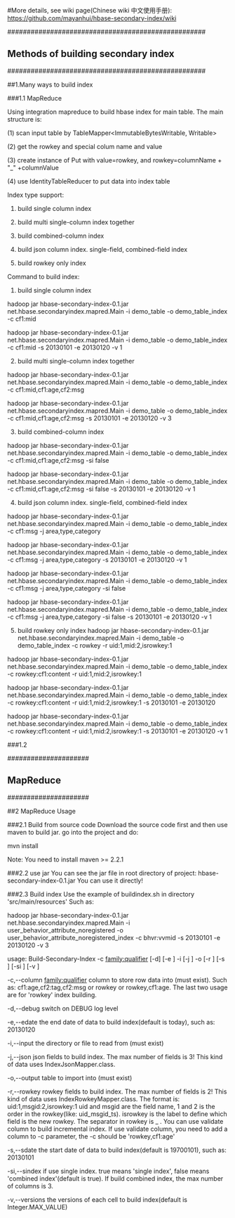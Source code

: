 #More details, see wiki page(Chinese wiki 中文使用手册): 
https://github.com/mayanhui/hbase-secondary-index/wiki

###################################################
## Methods of building secondary index ############
###################################################

##1.Many ways to build index

###1.1 MapReduce

Using integration mapreduce to build hbase index for main table. The main structure is:

(1) scan input table by TableMapper<ImmutableBytesWritable, Writable>

(2) get the rowkey and special colum name and value

(3) create instance of Put with value=rowkey, and rowkey=columnName + "_" +columnValue

(4) use IdentityTableReducer to put data into index table

Index type support:

1. build single column index

2. build multi single-column index together

3. build combined-column index

4. build json column index. single-field, combined-field index

5. build rowkey only index


Command to build index:

1. build single column index

hadoop jar hbase-secondary-index-0.1.jar net.hbase.secondaryindex.mapred.Main -i demo_table -o demo_table_index -c cf1:mid

hadoop jar hbase-secondary-index-0.1.jar net.hbase.secondaryindex.mapred.Main -i demo_table -o demo_table_index -c cf1:mid -s 20130101 -e 20130120 -v 1


2. build multi single-column index together

hadoop jar hbase-secondary-index-0.1.jar net.hbase.secondaryindex.mapred.Main -i demo_table -o demo_table_index -c cf1:mid,cf1:age,cf2:msg

hadoop jar hbase-secondary-index-0.1.jar net.hbase.secondaryindex.mapred.Main -i demo_table -o demo_table_index -c cf1:mid,cf1:age,cf2:msg -s 20130101 -e 20130120 -v 3


3. build combined-column index

hadoop jar hbase-secondary-index-0.1.jar net.hbase.secondaryindex.mapred.Main -i demo_table -o demo_table_index -c cf1:mid,cf1:age,cf2:msg -si false

hadoop jar hbase-secondary-index-0.1.jar net.hbase.secondaryindex.mapred.Main -i demo_table -o demo_table_index -c cf1:mid,cf1:age,cf2:msg -si false -s 20130101 -e 20130120 -v 1

4. build json column index. single-field, combined-field index

hadoop jar hbase-secondary-index-0.1.jar net.hbase.secondaryindex.mapred.Main -i demo_table -o demo_table_index -c cf1:msg -j area,type,category 

hadoop jar hbase-secondary-index-0.1.jar net.hbase.secondaryindex.mapred.Main -i demo_table -o demo_table_index -c cf1:msg -j area,type,category -s 20130101 -e 20130120 -v 1

hadoop jar hbase-secondary-index-0.1.jar net.hbase.secondaryindex.mapred.Main -i demo_table -o demo_table_index -c cf1:msg -j area,type,category -si false

hadoop jar hbase-secondary-index-0.1.jar net.hbase.secondaryindex.mapred.Main -i demo_table -o demo_table_index -c cf1:msg -j area,type,category -si false -s 20130101 -e 20130120 -v 1


5. build rowkey only index
hadoop jar hbase-secondary-index-0.1.jar net.hbase.secondaryindex.mapred.Main -i demo_table -o demo_table_index -c rowkey -r uid:1,mid:2,isrowkey:1

hadoop jar hbase-secondary-index-0.1.jar net.hbase.secondaryindex.mapred.Main -i demo_table -o demo_table_index -c rowkey:cf1:content -r uid:1,mid:2,isrowkey:1

hadoop jar hbase-secondary-index-0.1.jar net.hbase.secondaryindex.mapred.Main -i demo_table -o demo_table_index -c rowkey:cf1:content -r uid:1,mid:2,isrowkey:1 -s 20130101 -e 20130120

hadoop jar hbase-secondary-index-0.1.jar net.hbase.secondaryindex.mapred.Main -i demo_table -o demo_table_index -c rowkey:cf1:content -r uid:1,mid:2,isrowkey:1 -s 20130101 -e 20130120 -v 1



###1.2  

#####################
## MapReduce ########
#####################

##2 MapReduce Usage

###2.1 Build from source code
Download the source code first and then use maven to build jar.
go into the project and do:

mvn install

Note: You need to install maven >= 2.2.1

###2.2 use jar
You can see the jar file in root directory of project:
hbase-secondary-index-0.1.jar
You can use it directly!

###2.3 Build index
Use the example of buildindex.sh in directory 'src/main/resources'
Such as:

hadoop jar hbase-secondary-index-0.1.jar net.hbase.secondaryindex.mapred.Main -i user_behavior_attribute_noregistered -o user_behavior_attribute_noregistered_index -c bhvr:vvmid -s 20130101 -e 20130120 -v 3

usage: Build-Secondary-Index  -c <family:qualifier> [-d] [-e <end-date>]
       -i <input-table-name> [-j <json fields>] -o <output-table-name> [-r
       <rowkey fields>] [-s <start-date>] [-si <single-index>] [-v
       <versions>]

 -c,--column <family:qualifier>    column to store row data into (must
                                   exist). Such as:
                                   cf1:age,cf2:tag,cf2:msg  or rowkey or
                                   rowkey,cf1:age. The last two usage are
                                   for 'rowkey' index building.

 -d,--debug                        switch on DEBUG log level

 -e,--edate <end-date>             the end date of data to build
                                   index(default is today), such as:
                                   20130120

 -i,--input <input-table-name>     the directory or file to read from
                                   (must exist)

 -j,--json <json fields>           json fields to build index. The max
                                   number of fields is 3! This kind of
                                   data uses IndexJsonMapper.class.

 -o,--output <output-table-name>   table to import into (must exist)

 -r,--rowkey <rowkey fields>       rowkey fields to build index. The max
                                   number of fields is 2! This kind of
                                   data uses IndexRowkeyMapper.class. The
                                   format is: uid:1,msgid:2,isrowkey:1
                                   uid and msgid are the field name, 1 and
                                   2 is the order in the rowkey(like:
                                   uid_msgid_ts). isrowkey is the label to
                                   define which field is the new rowkey.
                                   The separator in rowkey is _ . You can
                                   use validate column to build
                                   incremental index. If use validate
                                   column, you need to add a column to -c
                                   parameter, the -c should be
                                   'rowkey,cf1:age'

 -s,--sdate <start-date>           the start date of data to build
                                   index(default is 19700101), such as:
                                   20130101

 -si,--sindex <single-index>       if use single index. true means 'single
                                   index', false means 'combined
                                   index'(default is true). If build
                                   combined index, the max number of
                                   columns is 3.

 -v,--versions <versions>          the versions of each cell to build
                                   index(default is Integer.MAX_VALUE)

